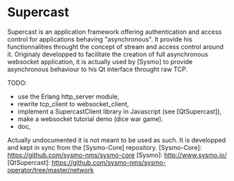 Supercast
=========


Supercast is an application framework offering authentication and access control for applications behaving "asynchronous". It provide his functionnalities throught the concept of stream and access control around it. Originaly developped to facilitate the creation of full asynchronous websocket application, it is actually used by [Sysmo] to provide asynchronous behaviour to his Qt interface throught raw TCP.


TODO:
* use the Erlang http_server module,
* rewrite tcp_client to websocket_client,
* implement a SupercastClient library in Javascript (see [QtSupercast]),
* make a websocket tutorial demo (dice war game).
* doc,

Actually undocumented it is not meant to be used as such. It is developped and kept in sync from the [Sysmo-Core] repository.
[Sysmo-Core]: https://github.com/sysmo-nms/sysmo-core
[Sysmo]: http://www.sysmo.io/
[QtSupercast]: https://github.com/sysmo-nms/sysmo-operator/tree/master/network